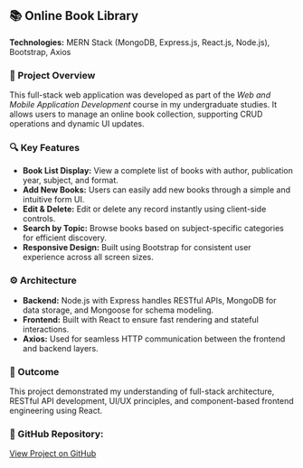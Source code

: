 <h2>📚 Online Book Library</h2>

<p><strong>Technologies:</strong> MERN Stack (MongoDB, Express.js, React.js, Node.js), Bootstrap, Axios</p>

<h3>📝 Project Overview</h3>
<p>This full-stack web application was developed as part of the <em>Web and Mobile Application Development</em> course in my undergraduate studies. It allows users to manage an online book collection, supporting CRUD operations and dynamic UI updates.</p>

<h3>🔍 Key Features</h3>
<ul>
  <li><strong>Book List Display:</strong> View a complete list of books with author, publication year, subject, and format.</li>
  <li><strong>Add New Books:</strong> Users can easily add new books through a simple and intuitive form UI.</li>
  <li><strong>Edit & Delete:</strong> Edit or delete any record instantly using client-side controls.</li>
  <li><strong>Search by Topic:</strong> Browse books based on subject-specific categories for efficient discovery.</li>
  <li><strong>Responsive Design:</strong> Built using Bootstrap for consistent user experience across all screen sizes.</li>
</ul>

<h3>⚙️ Architecture</h3>
<ul>
  <li><strong>Backend:</strong> Node.js with Express handles RESTful APIs, MongoDB for data storage, and Mongoose for schema modeling.</li>
  <li><strong>Frontend:</strong> Built with React to ensure fast rendering and stateful interactions.</li>
  <li><strong>Axios:</strong> Used for seamless HTTP communication between the frontend and backend layers.</li>
</ul>

<h3>🎯 Outcome</h3>
<p>This project demonstrated my understanding of full-stack architecture, RESTful API development, UI/UX principles, and component-based frontend engineering using React.</p>

<h3>🔗 GitHub Repository:</h3>
<p><a href="https://github.com/a-uddin/OnlineBookLibrary" target="_blank">View Project on GitHub</a></p>

